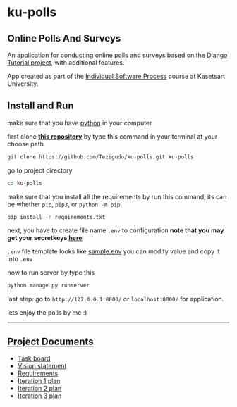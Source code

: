 # ku-polls
## Online Polls And Surveys

An application for conducting online polls and surveys based
on the [Django Tutorial project][django-tutorial], with
additional features.

App created as part of the [Individual Software Process](
https://cpske.github.io/ISP) course at Kasetsart University.

## Install and Run
make sure that you have [python](https://www.python.org/downloads/) in your computer

first clone [**this repository**](https://github.com/Tezigudo/ku-polls) by type this command in your terminal at your choose path

```sh
git clone https://github.com/Tezigudo/ku-polls.git ku-polls
```

go to project directory

```sh
cd ku-polls
```

make sure that you install all the requirements by run this command, its can be whether `pip`, `pip3`, or `python -m pip`

```sh
pip install -r requirements.txt
```

next, you have to create file name `.env` to configuration **note that you may get your secretkeys [here](https://djecrety.ir)**

`.env` file template looks like [sample.env](sample.env) you can modify value and copy it into `.env`

now to run server by type this
```sh
python manage.py runserver
```

last step:
go to `http://127.0.0.1:8000/` or `localhost:8000/` for application.

lets enjoy the polls by me :)

---


## [Project Documents](https://github.com/Tezigudo/ku-polls/wiki/Home)

* [Task board](https://github.com/Tezigudo/ku-polls/projects)
* [Vision statement](https://github.com/nabhan-au/ku-polls/wiki/Vision-Statement)
* [Requirements](https://github.com/Tezigudo/ku-polls/wiki/Requirements)
* [Iteration 1 plan](https://github.com/Tezigudo/ku-polls/wiki/Iteration-1-Plan)
* [Iteration 2 plan](https://github.com/Tezigudo/ku-polls/wiki/Iteration-2-Plan)
* [Iteration 3 plan](https://github.com/Tezigudo/ku-polls/wiki/Iteration-3-Plan)

[django-tutorial]: https://docs.djangoproject.com/en/4.1/intro/tutorial01/sdx
<!-- user: banana
pass: iloveapple -->